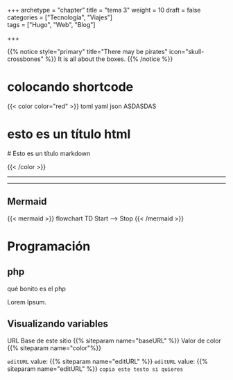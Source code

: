 +++
archetype = "chapter"
title = "tema 3"
weight = 10
draft = false
categories = ["Tecnología", "Viajes"]  
tags = ["Hugo", "Web", "Blog"] 
       

+++


{{% notice style="primary" title="There may be pirates" icon="skull-crossbones" %}}
It is all about the boxes.
{{% /notice %}}
# colocando shortcode 
{{< color color="red" >}}
toml yaml  json ASDASDAS
<h1>esto es un título html</h1>
# Esto es un título markdown


{{< /color >}}

***
***



## Mermaid

{{< mermaid >}}
flowchart TD
    Start --> Stop
{{< /mermaid >}}


# Programación 
## php
qué bonito es el php


Lorem Ipsum.

## Visualizando variables

URL Base de este sitio  {{% siteparam name="baseURL" %}}
Valor de color  {{% siteparam name="color"%}}

`editURL` value: {{% siteparam name="editURL" %}}
`editURL` value: {{% siteparam name="editURL" %}}
`copia este testo si quieres`